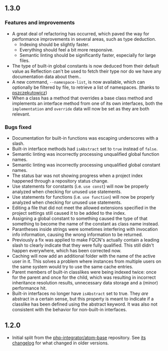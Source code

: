 ## 1.3.0
### Features and improvements
* A great deal of refactoring has occurred, which paved the way for performance improvements in several areas, such as type deduction.
  * Indexing should be slightly faster.
  * Everything should feel a bit more responsive.
  * Semantic linting should be significantly faster, especially for large files.
* The type of built-in global constants is now deduced from their default value as Reflection can't be used to fetch their type nor do we have any documentation data about them..
* A new command, `--namespace-list`, is now available, which can optionally be filtered by file, to retrieve a list of namespaces. (thanks to [pszczekutowicz](https://github.com/pszczekutowicz))
* When a class has a method that overrides a base class method and implements an interface method from one of its own interfaces, both the `implementation` and `override` data will now be set as they are both relevant.

### Bugs fixed
* Documentation for built-in functions was escaping underscores with a slash.
* Built-in interface methods had `isAbstract` set to `true` instead of `false`.
* Semantic linting was incorrectly processing unqualified global function names.
* Semantic linting was incorrectly processing unqualified global constant names.
* The status bar was not showing progress when a project index happened through a repository status change.
* Use statements for constants (i.e. `use const`) will now be properly analyzed when checking for unused use statements.
* Use statements for functions (i.e. `use function`) will now be properly analyzed when checking for unused use statements.
* Editing a file that did not meet the allowed extensions specified in the project settings still caused it to be added to the index.
* Assigning a global constant to something caused the type of that something to become the name of the constant as class name instead.
* Parantheses inside strings were sometimes interfering with invocation info information, causing the wrong information to be returned.
* Previously a fix was applied to make FQCN's actually contain a leading slash to clearly indicate that they were fully qualified. This still didn't happen everywhere, which has been corrected now.
* Caching will now add an additional folder with the name of the active user in it. This solves a problem where instances from multiple users on the same system would try to use the same cache entries.
* Parent members of built-in classlikes were being indexed twice: once for the parent and once for the child, which was resulting in incorrect inheritance resolution results, unnecessary data storage and a (minor) performance hit.
* Built-in interfaces no longer have `isAbstract` set to true. They _are_ abstract in a certain sense, but this property is meant to indicate if a classlike has been defined using the abstract keyword. It was also not consistent with the behavior for non-built-in interfaces.

## 1.2.0
* Initial split from the [php-integrator/atom-base](https://github.com/php-integrator/atom-base) repository. See [its changelog](https://github.com/php-integrator/atom-base/blob/master/CHANGELOG.md) for what changed in older versions.
